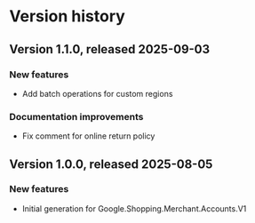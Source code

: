 # Version history

## Version 1.1.0, released 2025-09-03

### New features

- Add batch operations for custom regions

### Documentation improvements

- Fix comment for online return policy

## Version 1.0.0, released 2025-08-05

### New features

- Initial generation for Google.Shopping.Merchant.Accounts.V1

